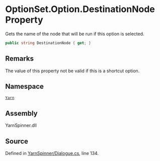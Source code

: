 <!-- This file was generated by a tool. Do not edit this file by hand. -->

# OptionSet.Option.DestinationNode Property

Gets the name of the node that will be run if this option
is selected.


```csharp
public string DestinationNode { get; }
```
## Remarks

The value of this property not be valid if this is a
shortcut option.




## Namespace
[`Yarn`](/api/csharp/yarn/README.md)

## Assembly
YarnSpinner.dll

## Source
Defined in [YarnSpinner/Dialogue.cs](https://github.com/YarnSpinnerTool/YarnSpinner//blob/develop/YarnSpinner/Dialogue.cs#L134), line 134.
